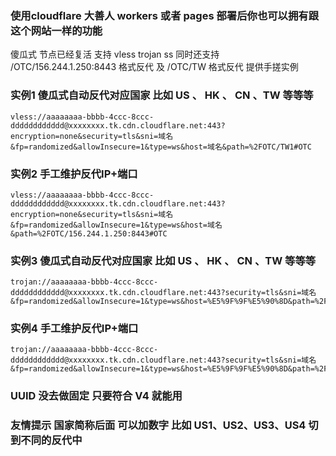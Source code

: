 ### 使用cloudflare 大善人 workers 或者 pages 部署后你也可以拥有跟这个网站一样的功能
傻瓜式 节点已经复活  支持 vless  trojan  ss  同时还支持 /OTC/156.244.1.250:8443  格式反代 及 /OTC/TW 格式反代    提供手搓实例
### 实例1 傻瓜式自动反代对应国家 比如 US 、 HK 、 CN 、TW 等等等
```
vless://aaaaaaaa-bbbb-4ccc-8ccc-dddddddddddd@xxxxxxxx.tk.cdn.cloudflare.net:443?encryption=none&security=tls&sni=域名&fp=randomized&allowInsecure=1&type=ws&host=域名&path=%2FOTC/TW1#OTC
```
### 实例2 手工维护反代IP+端口
```
vless://aaaaaaaa-bbbb-4ccc-8ccc-dddddddddddd@xxxxxxxx.tk.cdn.cloudflare.net:443?encryption=none&security=tls&sni=域名&fp=randomized&allowInsecure=1&type=ws&host=域名&path=%2FOTC/156.244.1.250:8443#OTC
```
### 实例3 傻瓜式自动反代对应国家 比如 US 、 HK 、 CN 、TW 等等等
```
trojan://aaaaaaaa-bbbb-4ccc-8ccc-dddddddddddd@xxxxxxxx.tk.cdn.cloudflare.net:443?security=tls&sni=域名&fp=randomized&allowInsecure=1&type=ws&host=%E5%9F%9F%E5%90%8D&path=%2FOTC/TW1#OTC
```
### 实例4 手工维护反代IP+端口
```
trojan://aaaaaaaa-bbbb-4ccc-8ccc-dddddddddddd@xxxxxxxx.tk.cdn.cloudflare.net:443?security=tls&sni=域名&fp=randomized&allowInsecure=1&type=ws&host=%E5%9F%9F%E5%90%8D&path=%2FOTC/156.244.1.250:8443#OTC
```
### UUID 没去做固定 只要符合 V4 就能用


### 友情提示  国家简称后面 可以加数字 比如 US1、US2、US3、US4 切到不同的反代中


